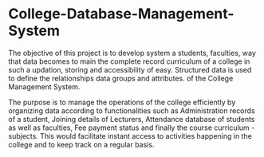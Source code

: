 # College-Database-Management-System

The objective of this project is to develop system a students, faculties, way that data becomes to main the complete record curriculum of a college in such a updation, storing and accessibility of easy. Structured data is used to define the relationships data groups and attributes. of the College Management System.

The purpose is to manage the operations of the college efficiently by organizing data according to functionalities such as Administration records of a student, Joining details of Lecturers, Attendance database of students as well as faculties, Fee payment status and finally the course curriculum - subjects. This would facilitate instant access to activities happening in the college and to keep track on a regular basis.

